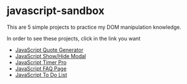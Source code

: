 # javascript-sandbox
This are 5 simple projects to practice my DOM manipulation knowledge.

In order to see these projects, click in the link you want

* [JavaScript Quote Generator](https://fimbres.github.io/javascript-sandbox/js-quote-generator)
* [JavaScript Show/Hide Modal](https://fimbres.github.io/javascript-sandbox/js-show-modal)
* [JavaScript Timer Pro](https://fimbres.github.io/javascript-sandbox/js-timer-pro)
* [JavaScript FAQ Page](https://fimbres.github.io/javascript-sandbox/js-faq-page)
* [JavaScript To Do List](https://fimbres.github.io/javascript-sandbox/js-to-do-list)
